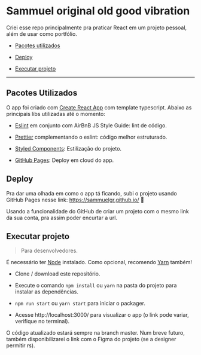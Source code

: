 # Sammuel original old good vibration

Criei esse repo principalmente pra praticar React em um projeto pessoal, além de usar como portfólio.

- [Pacotes utilizados](#pacotes-utilizados)

- [Deploy](#deploy)

- [Executar projeto](#executar-projeto)

---

## Pacotes Utilizados

O app foi criado com [Create React App](https://pt-br.reactjs.org/docs/create-a-new-react-app.html) com template typescript. Abaixo as principais libs utilizadas até o momento:

- [Eslint](https://eslint.org) em conjunto com AirBnB JS Style Guide: lint de código.

- [Prettier](https://prettier.io/) complementando o eslint: código melhor estruturado.

- [Styled Components](https://styled-components.com/): Estilização do projeto.

- [GitHub Pages](https://pages.github.com/): Deploy em cloud do app.

## Deploy

Pra dar uma olhada em como o app tá ficando, subi o projeto usando GitHub Pages nesse link: https://sammuelgr.github.io/ 👀

Usando a funcionalidade do GitHub de criar um projeto com o mesmo link da sua conta, pra assim poder encurtar a url.

## Executar projeto

> Para desenvolvedores.

É necessário ter [Node](https://nodejs.org/en/) instalado. Como opcional, recomendo [Yarn](https://yarnpkg.com/) também!

- Clone / download este repositório.

- Execute o comando `npm install` ou `yarn` na pasta do projeto para instalar as dependências.

- `npm run start` ou `yarn start` para iniciar o packager.

- Acesse http://localhost:3000/ para visualizar o app (o link pode variar, verifique no terminal).

O código atualizado estará sempre na branch master. Num breve futuro, também disponibilizarei o link com o Figma do projeto (se a designer permitir rs).
